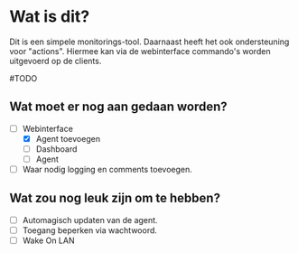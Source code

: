# Wat is dit?
Dit is een simpele monitorings-tool. Daarnaast heeft het ook ondersteuning voor "actions". Hiermee kan via de webinterface commando's worden uitgevoerd op de clients.

#TODO
## Wat moet er nog aan gedaan worden?
- [ ] Webinterface
  - [X] Agent toevoegen
  - [ ] Dashboard
  - [ ] Agent
- [ ] Waar nodig logging en comments toevoegen.

## Wat zou nog leuk zijn om te hebben?
- [ ] Automagisch updaten van de agent.
- [ ] Toegang beperken via wachtwoord.
- [ ] Wake On LAN
